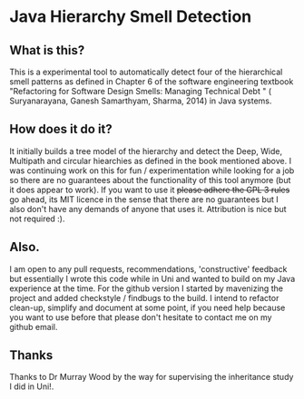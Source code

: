 
# Java Hierarchy Smell Detection

## What is this?
This is a experimental tool to automatically detect four of the hierarchical smell patterns as defined in Chapter 6 of the software engineering textbook "Refactoring for Software Design Smells: Managing Technical Debt " ( Suryanarayana, Ganesh Samarthyam, Sharma, 2014) in Java systems.

## How does it do it?
It initially builds a tree model of the hierarchy and detect the Deep, Wide, Multipath and circular hiearchies as defined in the book mentioned above. I was continuing work on this for fun / experimentation while looking for a job so there are no guarantees about the functionality of this tool anymore (but it does appear to work). If you want to use it ~~please adhere the GPL 3 rules~~ go ahead, its MIT licence in the sense that there are no guarantees but I also don't have any demands of anyone that uses it. Attribution is nice but not required :).

## Also.
I am open to any pull requests, recommendations, 'constructive' feedback but essentially I wrote this code while in Uni and wanted to build on my Java experience at the time. For the github version I started by mavenizing the project and added checkstyle / findbugs to the build. I intend to refactor clean-up, simplify and document at some point, if you need help because you want to use before that please don't hesitate to contact me on my github email.

## Thanks
Thanks to Dr Murray Wood by the way for supervising the inheritance study I did in Uni!.
